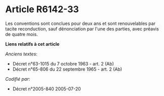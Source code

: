 # Article R6142-33

Les conventions sont conclues pour deux ans et sont renouvelables par tacite reconduction, sauf dénonciation par l'une des
parties, avec préavis de quatre mois.

**Liens relatifs à cet article**

_Anciens textes_:

  - Décret n°63-1015 du 7 octobre 1963 - art. 2 (Ab)
  - Décret n°65-806 du 22 septembre 1965 - art. 2 (Ab)

_Codifié par_:

  - Décret n°2005-840 2005-07-20
